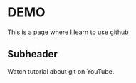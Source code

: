 # DEMO

This is a page where I learn to use github

## Subheader

Watch tutorial about git on YouTube.